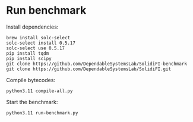 # Run benchmark

Install dependencies:
```
brew install solc-select
solc-select install 0.5.17
solc-select use 0.5.17
pip install tqdm
pip install scipy
git clone https://github.com/DependableSystemsLab/SolidiFI-benchmark
git clone https://github.com/DependableSystemsLab/SolidiFI.git
```

Compile bytecodes:
```
python3.11 compile-all.py
```

Start the benchmark:
```
python3.11 run-benchmark.py
```